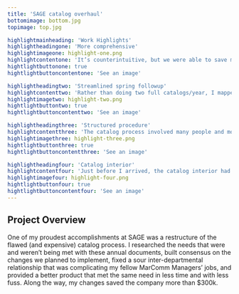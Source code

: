 ```yaml
---
title: 'SAGE catalog overhaul'
bottomimage: bottom.jpg
topimage: top.jpg

highlightmainheading: 'Work Highlights'
highlightheadingone: 'More comprehensive'
highlightimageone: highlight-one.png
highlightcontentone: 'It’s counterintuitive, but we were able to save money by adding listings (due to automation, saving countless manhours), which also provided added utility.'
hightlightbuttonone: true
hightlightbuttoncontentone: 'See an image'

highlightheadingtwo: 'Streamlined spring followup'
highlightcontenttwo: 'Rather than doing two full catalogs/year, I mapped out a matching spring update strategy, folded to drastically save mailing costs.'
highlightimagetwo: highlight-two.png
hightlightbuttontwo: true
hightlightbuttoncontenttwo: 'See an image'

highlightheadingthree: 'Structured procedure'
highlightcontentthree: 'The catalog process involved many people and moving pieces, so I carefully managed and communicated the procedure.'
highlightimagethree: highlight-three.png
hightlightbuttonthree: true
hightlightbuttoncontentthree: 'See an image'

highlightheadingfour: 'Catalog interior'
highlightcontentfour: 'Just before I arrived, the catalog interior had been redesigned, so we wanted to keep its greatest strength: automatic pagination.'
highlightimagefour: highlight-four.png
hightlightbuttonfour: true
hightlightbuttoncontentfour: 'See an image'
---
```


## Project Overview
One of my proudest accomplishments at SAGE was a restructure of the flawed (and expensive) catalog process. I researched the needs that were and weren’t being met with these annual documents, built consensus on the changes we planned to implement, fixed a sour inter-departmental relationship that was complicating my fellow MarComm Managers’ jobs, and provided a better product that met the same need in less time and with less fuss. Along the way, my changes saved the company more than $300k.